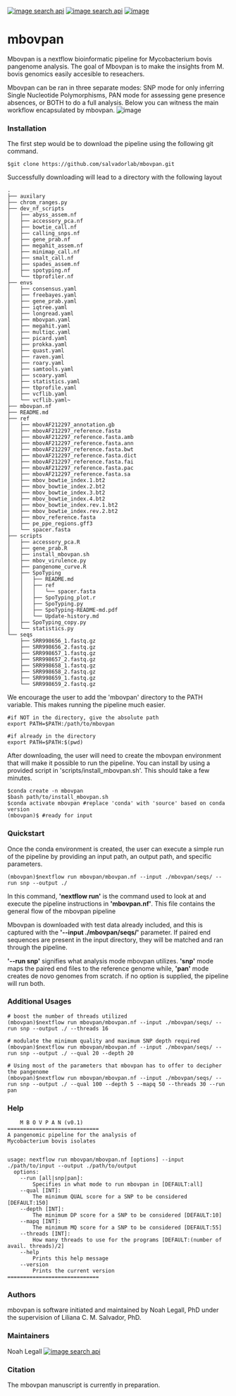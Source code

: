 [![image search api](https://user-images.githubusercontent.com/40697188/193487621-a4b91a1c-19b6-42df-9e63-7fcff0658be0.png)](https://github.com/noahaus)
[![image search api]()](https://github.com/noahaus)
[![image](https://github.com/salvadorlab/mbovpan/assets/40697188/66f9163f-778f-4d3e-afa7-8de40bb0e61d)](https://github.com/noahaus)

# mbovpan
Mbovpan is a nextflow bioinformatic pipeline for Mycobacterium bovis pangenome analysis. The goal of Mbovpan is to make the insights from M. bovis genomics easily accesible to reseachers.  

Mbovpan can be ran in three separate modes: SNP mode for only inferring Single Nucleotide Polymorphisms, PAN mode for assessing gene presence absences, or BOTH to do a full analysis. Below you can witness the main workflow encapsulated by mbovpan. 
![image](https://github.com/salvadorlab/mbovpan/assets/40697188/315e9533-1567-48c1-aa0c-f1b5c12e2589)


### Installation  

The first step would be to download the pipeline using the following git command.
```
$git clone https://github.com/salvadorlab/mbovpan.git
```
Successfully downloading will lead to a directory with the following layout 

```
.
├── auxilary
├── chrom_ranges.py
├── dev_nf_scripts
│   ├── abyss_assem.nf
│   ├── accessory_pca.nf
│   ├── bowtie_call.nf
│   ├── calling_snps.nf
│   ├── gene_prab.nf
│   ├── megahit_assem.nf
│   ├── minimap_call.nf
│   ├── smalt_call.nf
│   ├── spades_assem.nf
│   ├── spotyping.nf
│   └── tbprofiler.nf
├── envs
│   ├── consensus.yaml
│   ├── freebayes.yaml
│   ├── gene_prab.yaml
│   ├── iqtree.yaml
│   ├── longread.yaml
│   ├── mbovpan.yaml
│   ├── megahit.yaml
│   ├── multiqc.yaml
│   ├── picard.yaml
│   ├── prokka.yaml
│   ├── quast.yaml
│   ├── raven.yaml
│   ├── roary.yaml
│   ├── samtools.yaml
│   ├── scoary.yaml
│   ├── statistics.yaml
│   ├── tbprofile.yaml
│   ├── vcflib.yaml
│   └── vcflib.yaml~
├── mbovpan.nf
├── README.md
├── ref
│   ├── mbovAF212297_annotation.gb
│   ├── mbovAF212297_reference.fasta
│   ├── mbovAF212297_reference.fasta.amb
│   ├── mbovAF212297_reference.fasta.ann
│   ├── mbovAF212297_reference.fasta.bwt
│   ├── mbovAF212297_reference.fasta.dict
│   ├── mbovAF212297_reference.fasta.fai
│   ├── mbovAF212297_reference.fasta.pac
│   ├── mbovAF212297_reference.fasta.sa
│   ├── mbov_bowtie_index.1.bt2
│   ├── mbov_bowtie_index.2.bt2
│   ├── mbov_bowtie_index.3.bt2
│   ├── mbov_bowtie_index.4.bt2
│   ├── mbov_bowtie_index.rev.1.bt2
│   ├── mbov_bowtie_index.rev.2.bt2
│   ├── mbov_reference.fasta
│   ├── pe_ppe_regions.gff3
│   └── spacer.fasta
├── scripts
│   ├── accessory_pca.R
│   ├── gene_prab.R
│   ├── install_mbovpan.sh
│   ├── mbov_virulence.py
│   ├── pangenome_curve.R
│   ├── SpoTyping
│   │   ├── README.md
│   │   ├── ref
│   │   │   └── spacer.fasta
│   │   ├── SpoTyping_plot.r
│   │   ├── SpoTyping.py
│   │   ├── SpoTyping-README-md.pdf
│   │   └── Update-history.md
│   ├── SpoTyping_copy.py
│   └── statistics.py
└── seqs
    ├── SRR998656_1.fastq.gz
    ├── SRR998656_2.fastq.gz
    ├── SRR998657_1.fastq.gz
    ├── SRR998657_2.fastq.gz
    ├── SRR998658_1.fastq.gz
    ├── SRR998658_2.fastq.gz
    ├── SRR998659_1.fastq.gz
    └── SRR998659_2.fastq.gz

```  

We encourage the user to add the 'mbovpan' directory to the PATH variable. This makes running the pipeline much easier.

```
#if NOT in the directory, give the absolute path
export PATH=$PATH:/path/to/mbovpan

#if already in the directory
export PATH=$PATH:$(pwd)
```  

After downloading, the user will need to create the mbovpan environment that will make it possible to run the pipeline. You can install by using a provided script in 'scripts/install_mbovpan.sh'. This should take a few minutes. 

```
$conda create -n mbovpan
$bash path/to/install_mbovpan.sh
$conda activate mbovpan #replace 'conda' with 'source' based on conda version
(mbovpan)$ #ready for input 
```

### Quickstart

Once the conda environment is created, the user can execute a simple run of the pipeline by providing an input path, an output path, and specific parameters. 

```
(mbovpan)$nextflow run mbovpan/mbovpan.nf --input ./mbovpan/seqs/ --run snp --output ./ 
```
In this command, **'nextflow run'** is the command used to look at and execute the pipeline instructions in **'mbovpan.nf'**. This file contains the general flow of the mbovpan pipeline

Mbovpan is downloaded with test data already included, and this is captured with the **'--input ./mbovpan/seqs/'** parameter. If paired end sequences are present in the input directory, they will be matched and ran through the pipeline. 

**'--run snp'** signifies what analysis mode mbovpan utilizes. **'snp'** mode maps the paired end files to the reference genome while, **'pan'** mode creates de novo genomes from scratch. if no option is supplied, the pipeline will run both. 

### Additional Usages

```
# boost the number of threads utilized
(mbovpan)$nextflow run mbovpan/mbovpan.nf --input ./mbovpan/seqs/ --run snp --output ./ --threads 16

# modulate the minimum quality and maximum SNP depth required
(mbovpan)$nextflow run mbovpan/mbovpan.nf --input ./mbovpan/seqs/ --run snp --output ./ --qual 20 --depth 20

# Using most of the parameters that mbovpan has to offer to decipher the pangenome
(mbovpan)$nextflow run mbovpan/mbovpan.nf --input ./mbovpan/seqs/ --run snp --output ./ --qual 100 --depth 5 --mapq 50 --threads 30 --run pan
```

### Help
```
    M B O V P A N (v0.1)    
=============================
A pangenomic pipeline for the analysis of
Mycobacterium bovis isolates 


usage: nextflow run mbovpan/mbovpan.nf [options] --input ./path/to/input --output ./path/to/output
  options:
    --run [all|snp|pan]: 
        Specifies in what mode to run mbovpan in [DEFAULT:all]
    --qual [INT]:
        The minimum QUAL score for a SNP to be considered [DEFAULT:150]
    --depth [INT]:
        The minimum DP score for a SNP to be considered [DEFAULT:10]
    --mapq [INT]:
        The minimum MQ score for a SNP to be considered [DEFAULT:55]
    --threads [INT]:
        How many threads to use for the programs [DEFAULT:(number of avail. threads)/2]
    --help
        Prints this help message
    --version
        Prints the current version 
=============================
```

### Authors
mbovpan is software initiated and maintained by Noah Legall, PhD under the supervision of Liliana C. M. Salvador, PhD.

### Maintainers 
Noah Legall 
    [![image search api](https://github.com/salvadorlab/mbovpan/assets/40697188/89705d13-4265-4cda-98d3-d21064344892)](https://github.com/noahaus)



### Citation 
The mbovpan manuscript is currently in preparation. 


